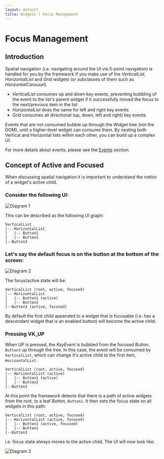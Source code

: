 ```yaml
---
layout: default
title: Widgets | Focus Management
---
```


# Focus Management

## Introduction

Spatial navigation (i.e. navigating around the UI via 5-point navigation) is 
handled for you by the framework if you make use of the _VerticalList_, 
_HorizontalList_ and _Grid_ widgets (or subclasses of them such as 
_HorizontalCarousel_).

* _VerticalList_ consumes up and down key events, preventing bubbling of the 
event to the list's parent widget if it successfully moved the focus to the 
next/previous item in the list
* _HorizontalList_ does the same for left and right key events
* _Grid_ consumes all directional (up, down, left and right) key events

Events that are not consumed bubble up through the Widget tree (not the DOM), until a higher-level widget can consume them. By nesting both Vertical and Horizontal lists within each other, you can build up a complex UI. 

For more details about events, please see the [Events]({{site.baseurl}}/overview/events.html) section.

## Concept of Active and Focused

When discussing spatial navigation it is important to understand the notion of a widget's active child.

### Consider the following UI:

![Diagram 1]({{site.baseurl}}/img/spatial_diagram_1.gif)

This can be described as the following UI graph:

    VerticalList
    |-- HorizontalList
    |   |-- Button1
    |   |-- Button2
    |--Button3


### Let's say the default focus is on the button at the bottom of the screen:

![Diagram 2]({{site.baseurl}}/img/spatial_diagram_2.gif)

The focus/active state will be:

    VerticalList (root, active, focused)
    |-- HorizontalList
    |   |-- Button1 (active)
    |   |-- Button2
    |--Button3 (active, focused)
    
By default the first child appended to a widget that is focusable (i.e.  has a descendant widget that is an enabled button) will become the  active child.

### Pressing VK_UP

When UP is pressed, the _KeyEvent_ is bubbled from the focused _Button_, `Button3` up through the tree. In this case, the event will be consumed by `VerticalList`, which can change it's active child to the first item, `HorizontalList`.

    VerticalList (root, active, focused)
    |-- HorizontalList (active)
    |   |-- Button1 (active)
    |   |-- Button2
    |--Button3
    
At this point the framework detects that there is a path of active widgets from the root, to a leaf _Button_, `Button1`. It then sets the focus state on all widgets in this path:

    VerticalList (root, active, focused)
    |-- HorizontalList (active, focused)
    |   |-- Button1 (active, focused)
    |   |-- Button2
    |--Button3

i.e. focus state always moves to the active child. The UI will now look like:

![Diagram 3]({{site.baseurl}}/img/spatial_diagram_3.gif)
